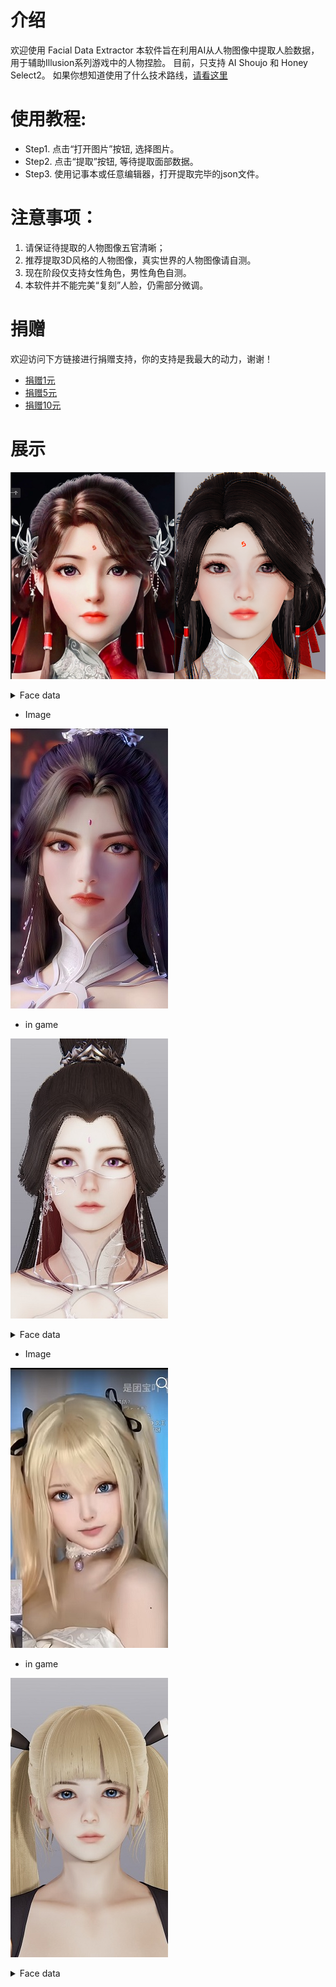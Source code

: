 # 介绍
欢迎使用 Facial Data Extractor
本软件旨在利用AI从人物图像中提取人脸数据，用于辅助Illusion系列游戏中的人物捏脸。
目前，只支持 AI Shoujo 和 Honey Select2。
如果你想知道使用了什么技术路线，[请看这里](https://github.com/ChasonJiang/Extract-Face-Data)

# 使用教程:
- Step1. 点击“打开图片”按钮, 选择图片。
- Step2. 点击“提取”按钮, 等待提取面部数据。
- Step3. 使用记事本或任意编辑器，打开提取完毕的json文件。

# 注意事项：
1. 请保证待提取的人物图像五官清晰；
2. 推荐提取3D风格的人物图像，真实世界的人物图像请自测。
3. 现在阶段仅支持女性角色，男性角色自测。
4. 本软件并不能完美“复刻”人脸，仍需部分微调。

# 捐赠
欢迎访问下方链接进行捐赠支持，你的支持是我最大的动力，谢谢！
- [捐赠1元](https://afdian.net/item/e197e2da17b711ee955252540025c377)
- [捐赠5元](https://afdian.net/item/38d47f9017b811eea1b55254001e7c00)
- [捐赠10元](https://afdian.net/item/5bde047017b811ee99085254001e7c00)

# 展示

![avatar](./visualization/hlr.png)
<details>
<summary>Face data</summary>
{
    "全脸宽度": 33,
    "脸上部前后位置": 28,
    "脸部上方和下方": 31,
    "下脸前后位置": 36,
    "脸下部宽度": 28,
    "下颚宽度": 25,
    "下巴上下位置1": 22,
    "下巴前后位置": 51,
    "下颚角度": 34,
    "下颚底部上下位置": 92,
    "下巴宽度": 33,
    "下巴上下位置2": 37,
    "下巴前后": 36,
    "脸颊下部上下位置": 52,
    "下颊前后": 38,
    "下颊宽度": 34,
    "脸颊上部上下位置": 44,
    "上颊前后": 47,
    "脸上部宽度": 46,
    "眼睛上下": 53,
    "眼位": 30,
    "眼睛前后": 25,
    "眼宽1": 45,
    "眼宽2": 33,
    "眼角z轴": 46,
    "眼角y轴": 59,
    "左右眼位置1": 45,
    "左右眼位置2": 47,
    "眼角上下位置1": 59,
    "眼角上下位置2": 39,
    "眼皮形状1": 58,
    "眼皮形状2": 39,
    "整个鼻子上下位置": 31,
    "整个鼻子前后": 37,
    "鼻子整体角度X轴": 43,
    "鼻子的整个宽度": 43,
    "鼻梁高度": 27,
    "鼻梁宽度": 39,
    "鼻梁形状": 50,
    "鼻宽": 40,
    "上下鼻子": 44,
    "鼻子前后": 50,
    "机头角度X轴": 56,
    "机头角度Z轴": 37,
    "鼻子高度": 48,
    "鼻尖X轴": 54,
    "鼻尖大小": 39,
    "嘴上下": 61,
    "口宽": 36,
    "嘴唇宽度": 33,
    "嘴前后位置": 31,
    "上嘴唇形": 38,
    "下嘴唇形": 60,
    "嘴型嘴角": 38,
    "耳长": 47,
    "耳角Y轴": 49,
    "耳角Z轴": 49,
    "上耳形": 51,
    "耳下部形状": 37
}
</details>

- Image
  
![avatar](./visualization/yuechan.png)


- in game
  
![avatar](./visualization/yuechan_in_game.png)

<details>
<summary>Face data</summary>
{
    "全脸宽度": 20,
    "脸上部前后位置": 35,
    "脸部上方和下方": 41,
    "下脸前后位置": 39,
    "脸下部宽度": 26,
    "下颚宽度": 21,
    "下巴上下位置1": 27,
    "下巴前后位置": 36,
    "下颚角度": 32,
    "下颚底部上下位置": 84,
    "下巴宽度": 41,
    "下巴上下位置2": 33,
    "下巴前后": 32,
    "脸颊下部上下位置": 53,
    "下颊前后": 33,
    "下颊宽度": 30,
    "脸颊上部上下位置": 52,
    "上颊前后": 52,
    "脸上部宽度": 35,
    "眼睛上下": 44,
    "眼位": 32,
    "眼睛前后": 25,
    "眼宽1": 44,
    "眼宽2": 31,
    "眼角z轴": 40,
    "视角y轴": 51,
    "左右眼位置1": 47,
    "左右眼位置2": 49,
    "眼角上下位置1": 54,
    "眼角上下位置2": 41,
    "眼皮形状1": 42,
    "眼皮形状2": 40,
    "整个鼻子上下位置": 40,
    "整个鼻子前后": 53,
    "鼻子整体角度X轴": 38,
    "鼻子的整个宽度": 46,
    "鼻梁高度": 32,
    "鼻梁宽度": 34,
    "鼻梁形状": 54,
    "鼻宽": 46,
    "上下鼻子": 45,
    "鼻子前后": 49,
    "机头角度X轴": 54,
    "机头角度Z轴": 45,
    "鼻子高度": 49,
    "鼻尖X轴": 44,
    "鼻尖大小": 35,
    "嘴上下": 65,
    "口宽": 44,
    "嘴唇宽度": 48,
    "嘴前后位置": 33,
    "上嘴唇形": 29,
    "下嘴唇形": 65,
    "嘴型嘴角": 37,
    "耳长": 39,
    "耳角Y轴": 59,
    "耳角Z轴": 53,
    "上耳形": 50,
    "耳下部形状": 45,
    "眉色": [
        27,
        30,
        22,
        80
    ],
    "唇色": [
        140,
        68,
        88,
        65
    ],
    "眼影颜色": [
        90,
        52,
        46,
        58
    ],
    "腮红颜色": [
        160,
        125,
        110,
        26
    ]
}
</details>




- Image
  
![avatar](./visualization/mlls.png)


- in game
  
![avatar](./visualization/mlls_in_game.png)

<details>
<summary>Face data</summary>
{
    "全脸宽度": 34,
    "脸上部前后位置": 22,
    "脸部上方和下方": 36,
    "下脸前后位置": 37,
    "脸下部宽度": 25,
    "下颚宽度": 25,
    "下巴上下位置1": 21,
    "下巴前后位置": 38,
    "下颚角度": 36,
    "下颚底部上下位置": 73,
    "下巴宽度": 24,
    "下巴上下位置2": 33,
    "下巴前后": 30,
    "脸颊下部上下位置": 50,
    "下颊前后": 28,
    "下颊宽度": 33,
    "脸颊上部上下位置": 40,
    "上颊前后": 45,
    "脸上部宽度": 38,
    "眼睛上下": 46,
    "眼位": 24,
    "眼睛前后": 17,
    "眼宽1": 37,
    "眼宽2": 35,
    "眼角z轴": 38,
    "视角y轴": 45,
    "左右眼位置1": 39,
    "左右眼位置2": 36,
    "眼角上下位置1": 54,
    "眼角上下位置2": 30,
    "眼皮形状1": 45,
    "眼皮形状2": 36,
    "整个鼻子上下位置": 33,
    "整个鼻子前后": 43,
    "鼻子整体角度X轴": 31,
    "鼻子的整个宽度": 38,
    "鼻梁高度": 25,
    "鼻梁宽度": 29,
    "鼻梁形状": 42,
    "鼻宽": 40,
    "上下鼻子": 39,
    "鼻子前后": 41,
    "机头角度X轴": 49,
    "机头角度Z轴": 34,
    "鼻子高度": 38,
    "鼻尖X轴": 40,
    "鼻尖大小": 27,
    "嘴上下": 60,
    "口宽": 33,
    "嘴唇宽度": 31,
    "嘴前后位置": 24,
    "上嘴唇形": 33,
    "下嘴唇形": 44,
    "嘴型嘴角": 38,
    "耳长": 37,
    "耳角Y轴": 47,
    "耳角Z轴": 44,
    "上耳形": 46,
    "耳下部形状": 37,
    "眉色": [
        46,
        52,
        34,
        81
    ],
    "唇色": [
        143,
        65,
        72,
        54
    ],
    "眼影颜色": [
        87,
        53,
        54,
        47
    ],
    "腮红颜色": [
        145,
        92,
        84,
        26
    ]
}
</details>
